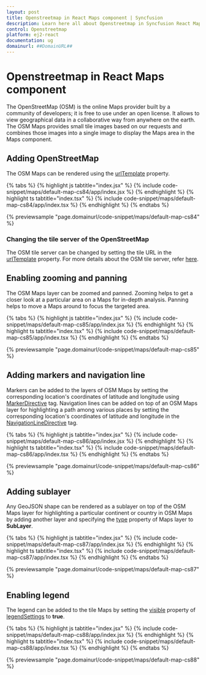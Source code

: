 ```yaml
---
layout: post
title: Openstreetmap in React Maps component | Syncfusion
description: Learn here all about Openstreetmap in Syncfusion React Maps component of Syncfusion Essential JS 2 and more.
control: Openstreetmap 
platform: ej2-react
documentation: ug
domainurl: ##DomainURL##
---
```


# Openstreetmap in React Maps component

The OpenStreetMap (OSM) is the online Maps provider built by a community of developers; it is free to use under an open license. It allows to view geographical data in a collaborative way from anywhere on the earth. The OSM Maps provides small tile images based on our requests and combines those images into a single image to display the Maps area in the Maps component.

## Adding OpenStreetMap

The OSM Maps can be rendered using the [urlTemplate](https://ej2.syncfusion.com/react/documentation/api/maps/layerSettingsModel/#urltemplate) property.

{% tabs %}
{% highlight js tabtitle="index.jsx" %}
{% include code-snippet/maps/default-map-cs84/app/index.jsx %}
{% endhighlight %}
{% highlight ts tabtitle="index.tsx" %}
{% include code-snippet/maps/default-map-cs84/app/index.tsx %}
{% endhighlight %}
{% endtabs %}

 {% previewsample "page.domainurl/code-snippet/maps/default-map-cs84" %}

### Changing the tile server of the OpenStreetMap

The OSM tile server can be changed by setting the tile URL in the [urlTemplate](https://ej2.syncfusion.com/react/documentation/api/maps/layerSettingsModel/#urltemplate) property. For more details about the OSM tile server, refer [here](https://wiki.openstreetmap.org/wiki/Tiles).

## Enabling zooming and panning

The OSM Maps layer can be zoomed and panned. Zooming helps to get a closer look at a particular area on a Maps for in-depth analysis. Panning helps to move a Maps around to focus the targeted area.

{% tabs %}
{% highlight js tabtitle="index.jsx" %}
{% include code-snippet/maps/default-map-cs85/app/index.jsx %}
{% endhighlight %}
{% highlight ts tabtitle="index.tsx" %}
{% include code-snippet/maps/default-map-cs85/app/index.tsx %}
{% endhighlight %}
{% endtabs %}

 {% previewsample "page.domainurl/code-snippet/maps/default-map-cs85" %}

## Adding markers and navigation line

Markers can be added to the layers of OSM Maps by setting the corresponding location's coordinates of latitude and longitude using [MarkerDirective](https://ej2.syncfusion.com/react/documentation/api/maps/layerSettingsModel/#markersettings) tag. Navigation lines can be added on top of an OSM Maps layer for highlighting a path among various places by setting the corresponding location's coordinates of latitude and longitude in the [NavigationLineDirective](https://ej2.syncfusion.com/react/documentation/api/maps/layerSettingsModel/#navigationlinesettings) tag.

{% tabs %}
{% highlight js tabtitle="index.jsx" %}
{% include code-snippet/maps/default-map-cs86/app/index.jsx %}
{% endhighlight %}
{% highlight ts tabtitle="index.tsx" %}
{% include code-snippet/maps/default-map-cs86/app/index.tsx %}
{% endhighlight %}
{% endtabs %}

 {% previewsample "page.domainurl/code-snippet/maps/default-map-cs86" %}

## Adding sublayer

Any GeoJSON shape can be rendered as a sublayer on top of the OSM Maps layer for highlighting a particular continent or country in OSM Maps by adding another layer and specifying the [type](https://ej2.syncfusion.com/react/documentation/api/maps/layerSettingsModel/#type) property of Maps layer to **SubLayer**.

{% tabs %}
{% highlight js tabtitle="index.jsx" %}
{% include code-snippet/maps/default-map-cs87/app/index.jsx %}
{% endhighlight %}
{% highlight ts tabtitle="index.tsx" %}
{% include code-snippet/maps/default-map-cs87/app/index.tsx %}
{% endhighlight %}
{% endtabs %}

 {% previewsample "page.domainurl/code-snippet/maps/default-map-cs87" %}

## Enabling legend

The legend can be added to the tile Maps by setting the [visible](https://ej2.syncfusion.com/react/documentation/api/maps/legendSettingsModel/#visible) property of [legendSettings](https://ej2.syncfusion.com/react/documentation/api/maps/legendSettingsModel) to **true**.

{% tabs %}
{% highlight js tabtitle="index.jsx" %}
{% include code-snippet/maps/default-map-cs88/app/index.jsx %}
{% endhighlight %}
{% highlight ts tabtitle="index.tsx" %}
{% include code-snippet/maps/default-map-cs88/app/index.tsx %}
{% endhighlight %}
{% endtabs %}

 {% previewsample "page.domainurl/code-snippet/maps/default-map-cs88" %}